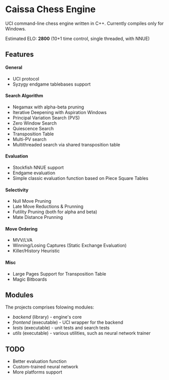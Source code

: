 # Caissa Chess Engine
UCI command-line chess engine written in C++. Currently compiles only for Windows.

Estimated ELO: **2800** (10+1 time control, single threaded, with NNUE)

## Features

#### General
* UCI protocol
* Syzygy endgame tablebases support

#### Search Algorithm
* Negamax with alpha-beta pruning
* Iterative Deepening with Aspiration Windows
* Principal Variation Search (PVS)
* Zero Window Search
* Quiescence Search
* Transposition Table
* Multi-PV search
* Multithreaded search via shared transposition table

#### Evaluation
* Stockfish NNUE support
* Endgame evaluation
* Simple classic evaluation function based on Piece Square Tables

#### Selectivity
* Null Move Pruning
* Late Move Reductions & Prunning
* Futility Pruning (both for alpha and beta)
* Mate Distance Prunning

#### Move Ordering
* MVV/LVA
* Winning/Losing Captures (Static Exchange Evaluation)
* Killer/History Heuristic

#### Misc
* Large Pages Support for Transposition Table
* Magic Bitboards


## Modules

The projects comprises folowing modules:
  * _backend_ (library) - engine's core
  * _frontend_ (executable) - UCI wrapper for the backend
  * _tests_ (executable) - unit tests and search tests
  * _utils_ (executable) - various utilities, such as neural network trainer
  
## TODO

  * Better evaluation function
  * Custom-trained neural network
  * More platforms support
